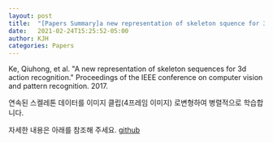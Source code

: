 ```yaml
---
layout: post
title:  "[Papers Summary]a new representation of skeleton squence for 3d action recognition"
date:   2021-02-24T15:25:52-05:00
author: KJH
categories: Papers
---
```

Ke, Qiuhong, et al. "A new representation of skeleton sequences for 3d action recognition." Proceedings of the IEEE conference on computer vision and pattern recognition. 2017.

연속된 스켈레톤 데이터를 이미지 클립(4프레임 이미지) 로변형하여 병렬적으로 학습합니다.

자세한 내용은 아래를 참조해 주세요.
[github](https://github.com/jeonghoonkim1211/Survey-of-papers "github link")
